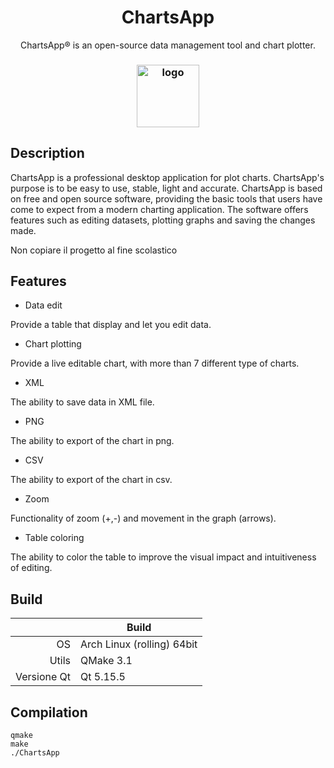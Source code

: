 <h1 align="center">ChartsApp</h1>
<p align="center"> ChartsApp® is an open-source data management tool and chart plotter.</p>
<h3 align="center"><img src="https://i.imgur.com/cDGc8FR.jpeg" alt="logo" height="100px"></h3>


## Description

ChartsApp is a professional desktop application for plot charts. ChartsApp's purpose is to be easy to use, stable, light and accurate. ChartsApp is based on free and open source software, providing the basic tools that users have come to expect from a modern charting application. The software offers features such as editing datasets, plotting graphs and saving the changes made.

Non copiare il progetto al fine scolastico

## Features
* Data edit

Provide a table that display and let you edit data.

* Chart plotting

Provide a live editable chart, with more than 7 different type of charts.

* XML

The ability to save data in XML file.

* PNG

The ability to export of the chart in png.

* CSV 

The ability to export of the chart in csv.

* Zoom 

Functionality of zoom (+,-) and movement in the graph (arrows).

* Table coloring

The ability to color the table to improve the visual impact and intuitiveness of editing.

## Build

|              | Build                |
|-------------:|----------------------|
| OS           | Arch Linux (rolling) 64bit  |
| Utils        | QMake 3.1            |
| Versione Qt  | Qt 5.15.5            |

## Compilation
```console
qmake 
make 
./ChartsApp
```
